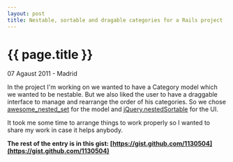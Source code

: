 ```yaml
---
layout: post
title: Nestable, sortable and dragable categories for a Rails project
---
```


{{ page.title }}
================

<p class="meta">07 Agaust 2011 - Madrid</p>

In the project I'm working on we wanted to have a Category model which we wanted to be nestable. But we also liked the user to have a draggable interface to manage and rearrange the order of his categories. So we chose [awesome_nested_set](https://github.com/collectiveidea/awesome_nested_set/) for the model and [jQuery.nestedSortable](http://mjsarfatti.com/sandbox/nestedSortable/) for the UI.

It took me some time to arrange things to work properly so I wanted to share my work in case it helps anybody.

**The rest of the entry is in this gist: [https://gist.github.com/1130504](https://gist.github.com/1130504)**